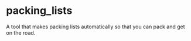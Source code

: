 # packing_lists
A tool that makes packing lists automatically so that you can pack and get on the road.
